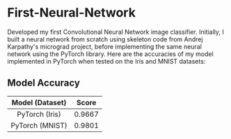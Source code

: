 # First-Neural-Network

Developed my first Convolutional Neural Network image classifier. Initially, I built a neural network from scratch using skeleton code from Andrej Karpathy's micrograd project, before implementing the same neural network using the PyTorch library. Here are the accuracies of my model implemented in PyTorch when tested on the Iris and MNIST datasets:

## Model Accuracy
| Model (Dataset) | Score |
| :---: | :---: |
| PyTorch (Iris) | 0.9667 |
| PyTorch (MNIST) | 0.9801 |
